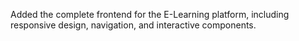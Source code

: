 Added the complete frontend for the E-Learning platform, including responsive design, navigation, and interactive components.
